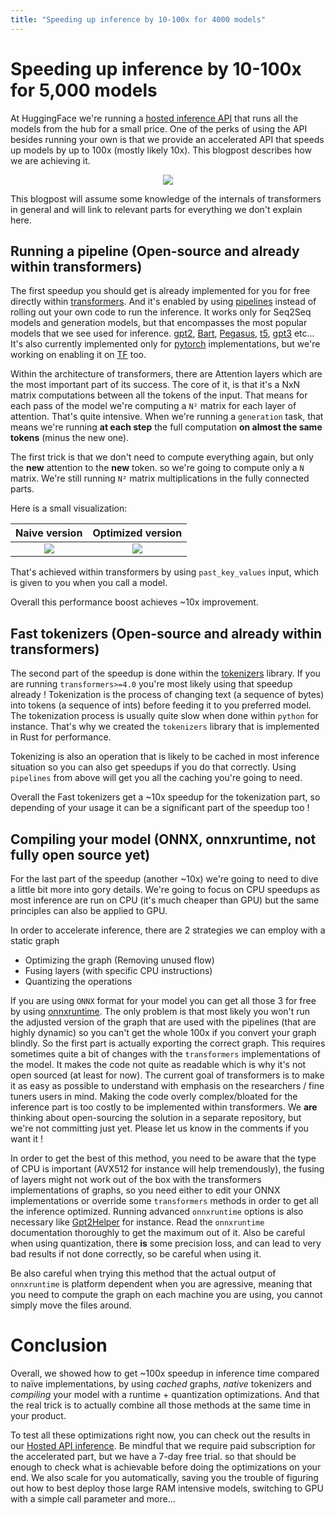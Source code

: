 ```yaml
---
title: "Speeding up inference by 10-100x for 4000 models"
---
```


# **Speeding up inference by 10-100x for 5,000 models**

At HuggingFace we're running a [hosted inference API](https://huggingface.co/pricing) that runs
all the models from the hub for a small price. One of the perks of using the API besides running
your own is that we provide an accelerated API that speeds up models by up to 100x (mostly likely 10x). This blogpost describes how we are achieving it.


<p align="center">
  <img src="/blog/assets/accelerated-inference/thumbnail.png" />
</p>


This blogpost will assume some knowledge of the internals of transformers in general
and will link to relevant parts for everything we don't explain here.

## Running a pipeline (Open-source and already within transformers)

The first speedup you should get is already implemented for you for free directly
within [transformers](https://github.com/huggingface/transformers). And it's enabled
by using [pipelines](https://huggingface.co/transformers/main_classes/pipelines.html?highlight=pipelines) instead of rolling out your own code to run the inference.
It works only for Seq2Seq models and generation models, but that encompasses the
most popular models that we see used for inference. [gpt2](https://cdn.openai.com/better-language-models/language_models_are_unsupervised_multitask_learners.pdf), [Bart](https://arxiv.org/abs/1910.13461),
[Pegasus](https://arxiv.org/abs/1912.08777), [t5](https://arxiv.org/abs/1910.10683), [gpt3](https://arxiv.org/abs/2005.14165) etc... It's also currently implemented only for [pytorch](https://pytorch.org/)
implementations, but we're working on enabling it on [TF](https://www.tensorflow.org/) too.

Within the architecture of transformers, there are Attention layers which are
the most important part of its success. The core of it, is that it's a NxN
matrix computations between all the tokens of the input. That means for each
pass of the model we're computing a `N²` matrix for each layer of attention.
That's quite intensive. When we're running a `generation` task, that means we're
running **at each step** the full computation **on almost the same tokens** (minus the new one).

The first trick is that we don't need to compute everything again, but only the **new**
attention to the **new** token. so we're going to compute only a `N` matrix. We're still
running `N²` matrix multiplications in the fully connected parts.

Here is a small visualization:

| Naive version                                                                                             | Optimized version                                                                                       |
|:---------------------------------------------------------------------------------------------------------:|:-------------------------------------------------------------------------------------------------------:|
|![](/blog/assets/accelerated-inference/unoptimized_graph.png)|![](/blog/assets/accelerated-inference/optimized_graph.png)|

That's achieved within transformers by using `past_key_values` input, which is
given to you when you call a model. 

Overall this performance boost achieves ~10x improvement.


## Fast tokenizers (Open-source and already within transformers)

The second part of the speedup is done within the [tokenizers](https://github.com/huggingface/tokenizers/) library.
If you are running `transformers>=4.0` you're most likely using that speedup already !
Tokenization is the process of changing text (a sequence of bytes) into tokens (a sequence
of ints) before feeding it to you preferred model. The tokenization process is usually quite slow
when done within `python` for instance. That's why we created the `tokenizers` library
that is implemented in Rust for performance.

Tokenizing is also an operation that is likely to be cached in most inference situation
so you can also get speedups if you do that correctly. Using `pipelines` from above
will get you all the caching you're going to need.

Overall the Fast tokenizers get a ~10x speedup for the tokenization part, so depending of
your usage it can be a significant part of the speedup too !


## Compiling your model (ONNX, onnxruntime, not fully open source yet)

For the last part of the speedup (another ~10x) we're going to need to dive 
a little bit more into gory details.
We're going to focus on CPU speedups as most inference are run on CPU (it's much cheaper than GPU) but
the same principles can also be applied to GPU.

In order to accelerate inference, there are 2 strategies we can employ with a static graph

 - Optimizing the graph (Removing unused flow)
 - Fusing layers (with specific CPU instructions)
 - Quantizing the operations

If you are using `ONNX` format for your model you can get all those 3 for free
by using [onnxruntime](https://github.com/microsoft/onnxruntime). The only problem
is that most likely you won't run the adjusted version of the graph that are used 
with the pipelines (that are highly dynamic) so you can't get the whole 100x if
you convert your graph blindly. So the first part is actually exporting the correct
graph. This requires sometimes quite a bit of changes with the `transformers` 
implementations of the model. It makes the code not quite as readable which is
why it's not open sourced (at least for now). The current goal of transformers
is to make it as easy as possible to understand with emphasis on the researchers
/ fine tuners users in mind. Making the code overly complex/bloated for the inference
part is too costly to be implemented within transformers. We **are** thinking 
about open-sourcing the solution in a separate repository, but we're not committing just yet.
Please let us know in the comments if you want it !

In order to get the best of this method, you need to be aware that the type of
CPU is important (AVX512 for instance will help tremendously), the fusing of layers
might not work out of the box with the transformers implementations of graphs, so you
need either to edit your ONNX implementations or override some `transformers` methods
in order to get all the inference optimized.
Running advanced `onnxruntime` options is also necessary
like [Gpt2Helper](https://github.com/microsoft/onnxruntime/blob/094384781ea0caa3931061609ca90a84b6a0b64c/onnxruntime/python/tools/transformers/gpt2_helper.py#L100) for instance.
Read the `onnxruntime` documentation thoroughly to get the maximum out of it.
Also be careful when using quantization, there **is** some precision loss, and
can lead to very bad results if not done correctly, so be careful when using it.

Be also careful when trying this method that the actual output of `onnxruntime` 
is platform dependent when you are agressive, meaning that you need to compute
the graph on each machine you are using, you cannot simply move the files around.
 

# Conclusion

Overall, we showed how to get ~100x speedup in inference time compared to naïve
implementations, by using *cached* graphs, *native* tokenizers and *compiling*
your model with a runtime + quantization optimizations. And that the real trick
is to actually combine all those methods at the same time in your product.

To test all these optimizations right now, you can check out the results in our [Hosted API inference](https://huggingface.co/pricing). Be mindful that we require paid subscription for the accelerated part, but we have a 7-day free trial.
so that should be enough to check what is achievable before doing the optimizations on your end.
We also scale for you automatically, saving you the trouble of figuring out how to best
deploy those large RAM intensive models, switching to GPU with a simple call parameter and more...
